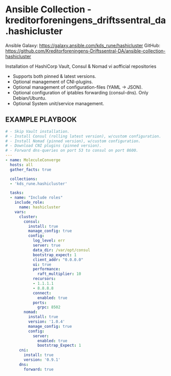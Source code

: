 # Ansible Collection - kreditorforeningens_driftssentral_da.hashicluster

Ansible Galaxy: https://galaxy.ansible.com/kds_rune/hashicluster
GitHub: https://github.com/Kreditorforeningens-Driftssentral-DA/ansible-collection-hashicluster

Installation of HashiCorp Vault, Consul & Nomad vi aofficial repositories
- Supports both pinned & latest versions.
- Optional management of CNI-plugins.
- Optional management of configuration-files (YAML -> JSON).
- Optional configuration of iptables forwarding (consul-dns). Only Debian/Ubuntu.
- Optional System unit/service management.

## EXAMPLE PLAYBOOK

```yaml
# - Skip Vault installation.
# - Install Consul (rolling latest version), w/custom configuration.
# - Install Nomad (pinned version), w/custom configuration.
# - Download CNI plugins (pinned version).
# - Forward dns-queries on port 53 to consul on port 8600.
---
- name: MoleculeConverge
  hosts: all
  gather_facts: true

  collections:
  - 'kds_rune.hashicluster'

  tasks:
  - name: "Include roles"
    include_role:
      name: hashicluster
    vars:
      cluster:
        consul:
          install: true
          manage_config: true
          config:
            log_level: err
            server: true
            data_dir: /var/opt/consul
            bootstrap_expect: 1
            client_addr: "0.0.0.0"
            ui: true
            performance:
              raft_multiplier: 10
            recursors:
            - 1.1.1.1
            - 8.8.8.8
            connect:
              enabled: true
            ports:
              grpc: 8502
        nomad:
          install: true
          version: '1.0.4'
          manage_config: true
          config:
            server:
              enabled: true
              bootstrap_Expect: 1
      cni:
        install: true
        version: '0.9.1'
      dns:
        forward: true
```
